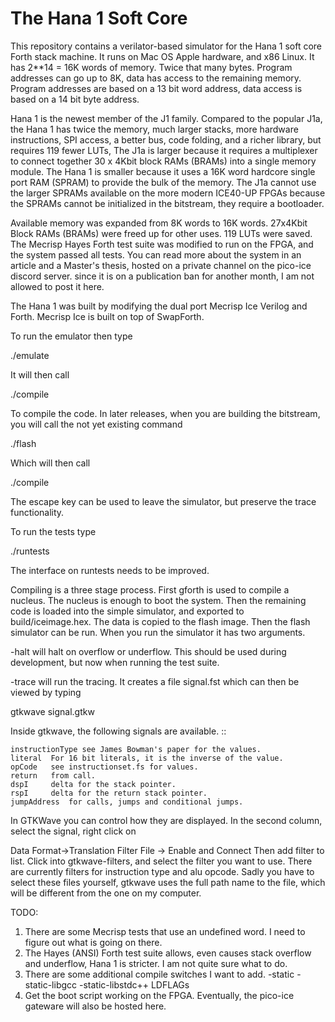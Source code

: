 # The Hana 1 Soft Core

This repository contains a verilator-based simulator for the Hana 1
soft core Forth stack machine. It runs on Mac OS Apple hardware, and
x86 Linux.  It has 2**14 = 16K words of memory.  Twice that many
bytes.  Program addresses can go up to 8K, data has access to the
remaining memory.  Program addresses are based on a 13 bit word
address, data access is based on a 14 bit byte address. 


Hana 1 is the newest member of the J1 family.  Compared to the popular
J1a, the Hana 1 has twice the memory, much larger stacks, more
hardware instructions, SPI access, a better bus, code folding, and a
richer library, but requires 119 fewer LUTs, The J1a is larger because
it requires a multiplexer to connect together 30 x 4Kbit block RAMs
(BRAMs) into a single memory module.  The Hana 1 is smaller because it
uses a 16K word hardcore single port RAM (SPRAM) to provide the bulk
of the memory. The J1a cannot use the larger SPRAMs available on the
more modern ICE40-UP FPGAs because the SPRAMs cannot be initialized in
the bitstream, they require a bootloader.

Available memory was expanded from 8K words to 16K words.  27x4Kbit
Block RAMs (BRAMs) were freed up for other uses.  119 LUTs were saved.
The Mecrisp Hayes Forth test suite was modified to run on the FPGA,
and the system passed all tests.  You can read more about the system
in an article and a Master's thesis, hosted on a private channel on
the pico-ice discord server.  since it is on a publication ban for
another month, I am not allowed to post it here.

The Hana 1 was built by modifying the dual port Mecrisp Ice Verilog
and Forth.  Mecrisp Ice is built on top of SwapForth.

To run the emulator then type

./emulate

It will then call

./compile

To compile the code.  In later releases, when you are building the bitstream,
you will call the not yet existing command

./flash

Which will then call

./compile


The escape key can be used to leave the simulator, but preserve the
trace functionality.

To run the tests type 

./runtests

The interface on runtests needs to be improved. 

Compiling is a three stage process.  First gforth is used to compile a
nucleus.  The nucleus is enough to boot the system.  Then the
remaining code is loaded into the simple simulator, and exported to
build/iceimage.hex. The data is copied to the flash image. Then the
flash simulator can be run.  When you run the simulator it has two arguments.

-halt will halt on overflow or underflow.  This should be used during
development, but now when running the test suite.

-trace will run the tracing.   It creates a file signal.fst which can then
be viewed by typing

gtkwave signal.gtkw

Inside gtkwave, the following signals are available.
::

    instructionType see James Bowman's paper for the values. 
    literal  For 16 bit literals, it is the inverse of the value. 
    opCode   see instructionset.fs for values. 
    return   from call.
    dspI     delta for the stack pointer. 
    rspI     delta for the return stack pointer. 
    jumpAddress  for calls, jumps and conditional jumps. 

In GTKWave you can control how they are displayed.
In the second column, select the signal, right click on

Data Format->Translation Filter File -> Enable and Connect
Then add filter to list.  Click into
gtkwave-filters, and select the filter you want to use.
There are currently filters for instruction type and alu opcode.
Sadly you have to select these files yourself, gtkwave uses the full path name
to the file, which will be different from the one on my computer.

TODO:

1. There are some Mecrisp tests that use an undefined word. I need to figure out what is going on there.
2. The Hayes (ANSI) Forth test suite allows, even causes stack overflow and underflow, Hana 1 is stricter. I am not quite sure what to do.
3. There are some additional compile switches I want to add.
   -static -static-libgcc -static-libstdc++ LDFLAGs
4. Get the boot script working on the FPGA.  Eventually, the pico-ice gateware will also be hosted here. 